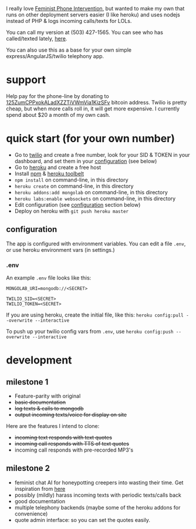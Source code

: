 I really love [Feminist Phone Intervention](http://feminist-phone-intervention.tumblr.com/), but wanted to make my own that runs on other deployment servers easier (I like heroku) and uses nodejs instead of PHP & logs incoming calls/texts for LOLs.

You can call my version at (503) 427-1565. You can see who has called/texted lately, [here](http://feminist-phone.herokuapp.com/).

You can also use this as a base for your own simple express/AngularJS/twilio telephony app.

# support

Help pay for the phone-line by donating to [125ZumCPPxokALadXZZTiVWmVia1KizSFv](https://blockchain.info/address/125ZumCPPxokALadXZZTiVWmVia1KizSFv) bitcoin address. Twilio is pretty cheap, but when more calls roll in, it will  get more expensive. I currently spend about $20 a month of my own cash.

# quick start (for your own number)

*  Go to [twilio](https://www.twilio.com/) and create a free number, look for your SID & TOKEN in your dashboard, and set them in your [configuration](#configuration) (see below)
*  Go to [heroku](https://heroku.com/) and create a free host
*  Install [npm](http://nodejs.org/) & [heroku toolbelt](https://toolbelt.heroku.com/)
*  `npm install` on command-line, in this directory
*  `heroku create` on command-line, in this directory
*  `heroku addons:add mongolab` on command-line, in this directory
*  `heroku labs:enable websockets` on command-line, in this directory
*  Edit configuration (see [configuration](#configuration) section below)
*  Deploy on heroku with `git push heroku master`

## configuration

The app is configured with environment variables. You can edit a file `.env`, or use heroku environment vars (in settings.)

### .env

An example `.env` file looks like this:

```
MONGOLAB_URI=mongodb://<SECRET>

TWILIO_SID=<SECRET>
TWILIO_TOKEN=<SECRET>
```

If you are using heroku, create the initial file, like this: `heroku config:pull --overwrite --interactive`

To push up your twilio config vars from `.env`, use `heroku config:push --overwrite --interactive`


# development

## milestone 1

*  Feature-parity with original
*  ~~basic documentation~~
*  ~~log texts & calls to mongodb~~
*  ~~output incoming texts/voice for display on site~~

Here are the features I intend to clone:

*  ~~incoming text responds with text quotes~~
*  ~~incoming call responds with TTS of text quotes~~
*  incoming call responds with pre-recorded MP3's


## milestone 2

*  feminist chat AI for honeypotting creepers into wasting their time. Get inspiration from [here](http://www.personalityforge.com/)
*  possibly (mildly) harass incoming texts with periodic texts/calls back
*  good documentation
*  multiple telephony backends (maybe some of the heroku addons for convenience)
*  quote admin interface: so you can set the quotes easily.
